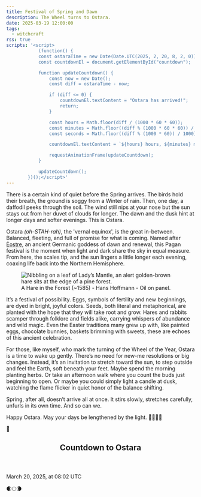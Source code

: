 ```yaml
---
title: Festival of Spring and Dawn
description: The Wheel turns to Ostara.
date: 2025-03-19 12:00:00
tags:
  - witchcraft
rss: true
scripts: '<script>
            (function() {
            const ostaraTime = new Date(Date.UTC(2025, 2, 20, 8, 2, 0));
            const countdownEl = document.getElementById("countdown");

            function updateCountdown() {
                const now = new Date();
                const diff = ostaraTime - now;

                if (diff <= 0) {
                    countdownEl.textContent = "Ostara has arrived!";
                    return;
                }

                const hours = Math.floor(diff / (1000 * 60 * 60));
                const minutes = Math.floor((diff % (1000 * 60 * 60)) / (1000 * 60));
                const seconds = Math.floor((diff % (1000 * 60)) / 1000);

                countdownEl.textContent = `${hours} hours, ${minutes} minutes, ${seconds} seconds`;

                requestAnimationFrame(updateCountdown);
            }

            updateCountdown();
        })();</script>'
---
```


There is a certain kind of quiet before the Spring arrives. The birds hold their breath, the ground is soggy from a Winter of rain. Then, one day, a daffodil peeks through the soil. The wind still nips at your nose but the sun stays out from her duvet of clouds for longer. The dawn and the dusk hint at longer days and softer evenings. This is Ostara.

Ostara <i>(oh-STAH-rah)</i>, the 'vernal equinox', is the great in-between. Balanced, fleeting, and full of promise for what is coming. Named after [Ēostre](https://en.wikipedia.org/wiki/%C4%92ostre), an ancient Germanic goddess of dawn and renewal, this Pagan festival is the moment when light and dark share the sky in equal measure. From here, the scales tip, and the sun lingers a little longer each evening, coaxing life back into the Northern Hemisphere.

<figure class="card mb-1">
    <img src="/images/blog/2025/march/ostara.webp" alt="Nibbling on a leaf of Lady’s Mantle, an alert golden-brown hare sits at the edge of a pine forest.">
  <figcaption class="card__content">
   A Hare in the Forest (~1585) - Hans Hoffmann - Oil on panel.
  </figcaption>
</figure>

It’s a festival of possibility. Eggs, symbols of fertility and new beginnings, are dyed in bright, joyful colors. Seeds, both literal and metaphorical, are planted with the hope that they will take root and grow. Hares and rabbits scamper through folklore and fields alike, carrying whispers of abundance and wild magic. Even the Easter traditions many grew up with, like painted eggs, chocolate bunnies, baskets brimming with sweets, these are echoes of this ancient celebration.

For those, like myself, who mark the turning of the Wheel of the Year, Ostara is a time to wake up gently. There’s no need for new-me resolutions or big changes. Instead, it’s an invitation to stretch toward the sun, to step outside and feel the Earth, soft beneath your feet. Maybe spend the morning planting herbs. Or take an afternoon walk where you count the buds just beginning to open. Or maybe you could simply light a candle at dusk, watching the flame flicker in quiet honor of the balance shifting.

Spring, after all, doesn’t arrive all at once. It stirs slowly, stretches carefully, unfurls in its own time. And so can we.

Happy Ostara. May your days be lengthened by the light.
🌷🌻🌼🌞

<aside class="callout callout--center">
  <div class="callout-emoji">
    🌸
  </div>
  <div class="callout-content">
  <header><h2>Countdown to Ostara</h2></header>
   <p id="countdown">March 20, 2025, at 08:02 UTC</p>
  </div>
</aside>

🌒🌕🌘
